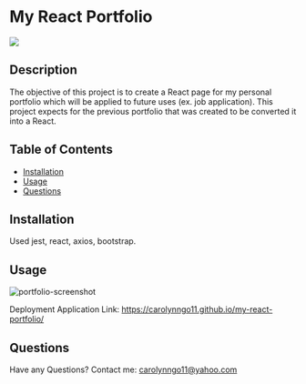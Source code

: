 # My React Portfolio

![](https://img.shields.io/badge/License-MIT-blue)

## Description
The objective of this project is to create a React page for my personal portfolio which will be applied to future uses (ex. job application). This project expects for the previous portfolio that was created to be converted it into a React.

## Table of Contents
      
- [Installation](#installation)
- [Usage](#usage)
- [Questions](#questions)
      
## Installation
Used jest, react, axios, bootstrap.

## Usage

![portfolio-screenshot](https://user-images.githubusercontent.com/99929883/162600013-877bc4d0-b759-4a16-b7a6-4fedadec029b.JPG)

Deployment Application Link: https://carolynngo11.github.io/my-react-portfolio/

## Questions
Have any Questions? Contact me: [carolynngo11@yahoo.com](mailto:carolynngo11@yahoo.com)
